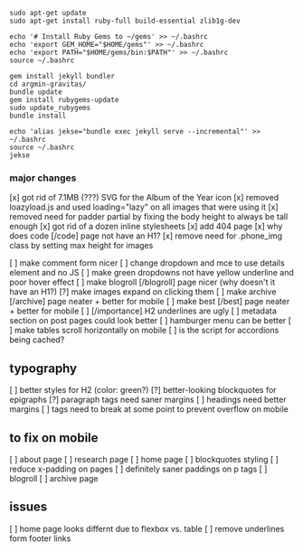 ```
sudo apt-get update
sudo apt-get install ruby-full build-essential zlib1g-dev

echo '# Install Ruby Gems to ~/gems' >> ~/.bashrc
echo 'export GEM_HOME="$HOME/gems"' >> ~/.bashrc
echo 'export PATH="$HOME/gems/bin:$PATH"' >> ~/.bashrc
source ~/.bashrc

gem install jekyll bundler
cd argmin-gravitas/
bundle update
gem install rubygems-update
sudo update_rubygems
bundle install

echo 'alias jekse="bundle exec jekyll serve --incremental"' >> ~/.bashrc
source ~/.bashrc
jekse
```

### major changes

[x] got rid of 7.1MB (???) SVG for the Album of the Year icon 
[x] removed loazyload.js and used loading="lazy" on all images that were using it 
[x] removed need for padder partial by fixing the body height to always be tall enough
[x] got rid of a dozen inline stylesheets
[x] add 404 page
[x] why does code [/code] page not have an H1?
[x] remove need for .phone_img class by setting max height for images


[ ] make comment form nicer
[ ] change dropdown and mce to use details element and no JS
[ ] make green dropdowns not have yellow underline and poor hover effect
[ ] make blogroll [/blogroll] page nicer (why doesn't it have an H1?)
[?] make images expand on clicking them
[ ] make archive [/archive] page neater + better for mobile
[ ] make best [/best] page neater + better for mobile
[ ] [/importance] H2 underlines are ugly
[ ] metadata section on post pages could look better
[ ] hamburger menu can be better
[ ] make tables scroll horizontally on mobile
[ ] is the script for accordions being cached?


## typography

[ ] better styles for H2 (color: green?)
[?] better-looking blockquotes for epigraphs
[?] paragraph tags need saner margins
[ ] headings need better margins
[ ] <a> tags need to break at some point to prevent overflow on mobile


## to fix on mobile
[ ] about page
[ ] research page
[ ] home page
[ ] blockquotes styling
[ ] reduce x-padding on pages 
[ ] definitely saner paddings on p tags
[ ] blogroll
[ ] archive page


## issues
[ ] home page looks differnt due to flexbox vs. table
[ ] remove underlines form footer links